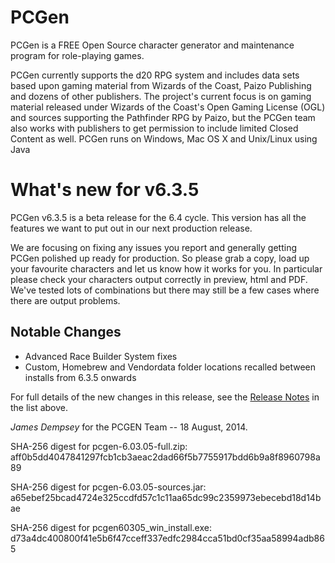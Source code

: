 # PCGen

PCGen is a FREE Open Source character generator and maintenance program for role-playing games.

PCGen currently supports the d20 RPG system and includes data sets based upon gaming material from Wizards of the Coast, Paizo Publishing and dozens of other publishers.
The project's current focus is on gaming material released under Wizards of the Coast's Open Gaming License (OGL) and sources supporting the Pathfinder RPG by Paizo, but the PCGen team also works with publishers to get permission to include limited Closed Content as well.
PCGen runs on Windows, Mac OS X and Unix/Linux using Java

# What's new for v6.3.5

PCGen v6.3.5 is a beta release for the 6.4 cycle. This version has all the features 
we want to put out in our next production release. 

We are focusing on fixing any issues you report and generally getting PCGen polished up ready for production. So please grab a copy, load up your favourite characters and let us know how it works for you. In particular please check your characters output correctly in preview, html and PDF. We've tested lots of combinations but there may still be a few cases where there are output problems. 

## Notable Changes

* Advanced Race Builder System fixes
* Custom, Homebrew and Vendordata folder locations recalled between installs from 6.3.5 onwards


For full details of the new changes in this release, see the 
[Release Notes](http://sourceforge.net/projects/pcgen/files/PCGen%20Unstable/6.03.05%20Beta/pcgen-release-notes-60305.html/download) in the list above.

*James Dempsey* for the PCGEN Team -- 18 August, 2014.

SHA-256 digest for pcgen-6.03.05-full.zip:
aff0b5dd4047841297fcb1cb3aeac2dad66f5b7755917bdd6b9a8f8960798a89

SHA-256 digest for pcgen-6.03.05-sources.jar:
a65ebef25bcad4724e325ccdfd57c1c11aa65dc99c2359973ebecebd18d14bae

SHA-256 digest for pcgen60305_win_install.exe:
d73a4dc400800f41e5b6f47cceff337edfc2984cca51bd0cf35aa58994adb865
